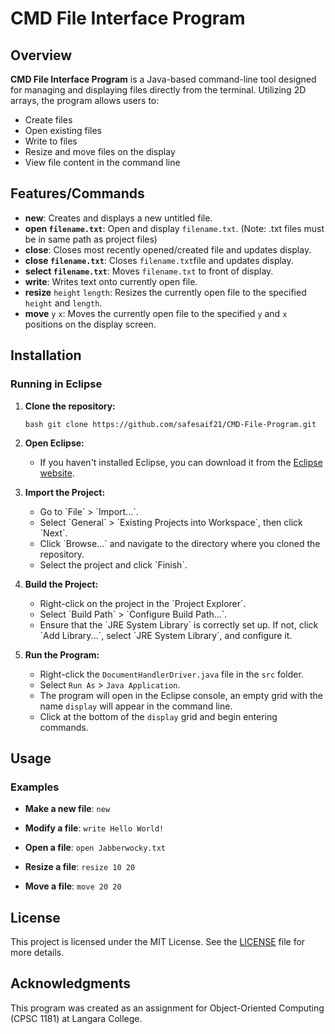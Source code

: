 
# CMD File Interface Program

## Overview

**CMD File Interface Program** is a Java-based command-line tool designed for managing and displaying files directly from the terminal. Utilizing 2D arrays, the program allows users to:

- Create files
- Open existing files
- Write to files
- Resize and move files on the display
- View file content in the command line


## Features/Commands
- **new**: Creates and displays a new untitled file.
- **open `filename.txt`**: Open and display `filename.txt`. (Note: .txt files must be in same path as project files)
- **close**: Closes most recently opened/created file and updates display.
- **close `filename.txt`**: Closes `filename.txt`file and updates display.
- **select `filename.txt`**: Moves `filename.txt` to front of display.
- **write**: Writes text onto currently open file.
- **resize** `height` `length`: Resizes the currently open file to the specified `height` and `length`.
- **move** `y` `x`: Moves the currently open file to the specified `y` and `x` positions on the display screen.

## Installation

### Running in Eclipse

1. **Clone the repository:**

   `bash git clone https://github.com/safesaif21/CMD-File-Program.git
   `
2. **Open Eclipse:**
   - If you haven't installed Eclipse, you can download it from the [Eclipse website](https://www.eclipse.org/downloads/).

3. **Import the Project:**
   - Go to \`File\` > \`Import...\`.
   - Select \`General\` > \`Existing Projects into Workspace\`, then click \`Next\`.
   - Click \`Browse...\` and navigate to the directory where you cloned the repository.
   - Select the project and click \`Finish\`.

4. **Build the Project:**
   - Right-click on the project in the \`Project Explorer\`.
   - Select \`Build Path\` > \`Configure Build Path...\`.
   - Ensure that the \`JRE System Library\` is correctly set up. If not, click \`Add Library...\`, select \`JRE System Library\`, and configure it.

5. **Run the Program:**
   - Right-click the `DocumentHandlerDriver.java` file in the `src` folder.
   - Select `Run As` > `Java Application`.
   - The program will open in the Eclipse console, an empty grid with the name `display` will appear in the command line.
   - Click at the bottom of the `display` grid and begin entering commands.

## Usage

### Examples

- **Make a new file**:
  `new`
  
- **Modify a file**:
  `write Hello World!`
  
- **Open a file**:
  `open Jabberwocky.txt`

- **Resize a file**:
  `resize 10 20`

- **Move a file**:
  `move 20 20`


## License
This project is licensed under the MIT License. See the [LICENSE](LICENSE) file for more details.

## Acknowledgments

This program was created as an assignment for Object-Oriented Computing (CPSC 1181) at Langara College.


